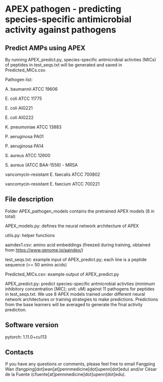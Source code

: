 # APEX pathogen - predicting species-specific antimicrobial activity against pathogens

## Predict AMPs using APEX
By running APEX_predict.py, species-specific antmicrobial activties (MICs) of peptides in test_seqs.txt will be generated and saved in Predicted_MICs.csv.


Pathogen list: 

A. baumannii ATCC 19606	 

E. coli ATCC 11775	

E. coli AIG221	

E. coli AIG222	

K. pneumoniae ATCC 13883	

P. aeruginosa PA01	

P. aeruginosa PA14	

S. aureus ATCC 12600	

S. aureus (ATCC BAA-1556) - MRSA	

vancomycin-resistant E. faecalis ATCC 700802	

vancomycin-resistant E. faecium ATCC 700221


## File description
Folder APEX_pathogen_models contains the pretrained APEX models (8 in total)

APEX_models.py: defines the neural network architecture of APEX

utils.py: helper functions

aaindex1.csv: amino acid embeddings (freezed during training, obtained from https://www.genome.jp/aaindex/)

test_seqs.txt: example input of APEX_predict.py; each line is a peptide sequence (<= 50 amino acids)

Predicted_MICs.csv: example output of APEX_predict.py

APEX_predict.py: predict species-specific antmicrobial activties (minimum inhibitory concentration [MIC]; unit: uM) against 11 pathogens for peptides in test_seqs.txt. We use 8 APEX models trained under different neural network architectures or training strategies to make predictions. Predictions from the base learners will be averaged to generate the final activity prediction. 



## Software version
pytorch: 1.11.0+cu113


## Contacts
If you have any questions or comments, please feel free to email Fangping Wan (fangping[dot]wan[at]pennmedicine[dot]upenn[dot]edu) and/or César de la Fuente (cfuente[at]pennmedicine[dot]upenn[dot]edu).

